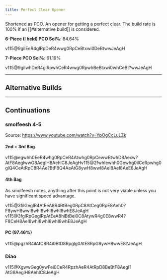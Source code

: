 ```yaml
---
title: Perfect Clear Opener
---
```

Shortened as PCO. An opener for getting a perfect clear. The build rate is 100% if an [[#alternative build]] is considered.

**6-Piece (I held) PCO Sol%**: 84.64%

<fumen>v115@9gilEeR4glRpDeR4wwg0RpCeBtxwi0DeBtwwJeAgH</fumen>

**7-Piece PCO Sol%**: 61.19%

<fumen>v115@9gilwhDeR4glRpwhCeR4wwg0RpwhBeBtxwi0whCeBt?wwJeAgH</fumen>

___

## Alternative Builds

___

## Continuations

### smolfeesh 4-5
Source: https://www.youtube.com/watch?v=YpOgCcLuLZk

#### 2nd + 3rd Bag

<fumen height=9>v115@egwhh0EeR4whg0RpCeR4Atwhg0RpCewwBtwhD8Aexw?AtF8AeglwwG8AeglH8AehlC8JeAgH</fumen><fumen height=13>v115@2fwhIewhh0Gewhg0ilCeRpwhg0glQ4CeAtRpC8R4Ae?BtF8Q4AeAtG8ywH8wwI8AeI8AeI8AeE8JeAgH</fumen>

#### 4th Bag

As smolfeesh notes, anything after this point is not very viable unless you have significant speed advantage.

<fumen height=13>v115@3filGeglR4AtEeA8R4BtBeg0RpC8AtCeg0RpE8Aeh0?F8ywH8wwI8whI8whI8whI8whE8JeAgH</fumen>
<fumen height=13>v115@3fglRpGeglRpAtEeA8hlBtBei0C8AtywR4g0E8wwR4?F8CeH8AeI8whI8whI8whI8whE8JeAgH</fumen>

#### PC (97.46%)

<fumen height=7>v115@pgzhR4ilAtC8R4i0BtD8Rpglg0AtE8RpG8ywH8wwE8?JeAgH</fumen>

### Diao

<fumen height=9>v115@XgwwGeg0ywFei0CeR4RpzhAeR4AtRpD8BeBtF8Aegl?AtG8AeglH8AehlC8JeAgH</fumen>